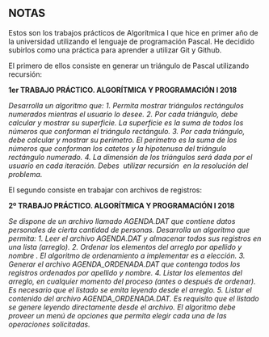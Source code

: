 ## **NOTAS**

Estos son los trabajos prácticos de Algorítmica I que hice en primer año de la universidad utilizando el lenguaje de programación Pascal.
He decidido subirlos como una práctica para aprender a utilizar Git y Github.


El primero de ellos consiste en generar un triángulo de Pascal utilizando recursión:

**1er TRABAJO PRÁCTICO. ALGORÍTMICA Y PROGRAMACIÓN I 2018**

*Desarrolla un algoritmo que:*
*1. Permita mostrar triángulos rectángulos numerados mientras el usuario lo desee.*
*2. Por cada triángulo, debe calcular y mostrar su superficie. La superficie es la suma de todos los números que conforman el triángulo rectángulo.*
*3. Por cada triángulo, debe calcular y mostrar su perímetro. El perímetro es la suma de los números que conforman los catetos y la hipotenusa del triángulo rectángulo numerado.*
*4. La dimensión de los triángulos será dada por el usuario en cada iteración.*
*Debes ​ utilizar recursión​ ​ en la resolución del problema.*


El segundo consiste en trabajar con archivos de registros:

**2º TRABAJO PRÁCTICO. ALGORÍTMICA Y PROGRAMACIÓN I 2018**

*Se dispone de un archivo llamado AGENDA.DAT que contiene datos personales de cierta cantidad de personas.*
*Desarrolla un algoritmo que permita:*
*1. Leer el archivo AGENDA.DAT y almacenar todos sus registros en una lista (arreglo).*
*2. Ordenar los elementos del arreglo por apellido y nombre . El algoritmo de ordenamiento a implementar es a elección.*
*3. Generar el archivo AGENDA_ORDENADA.DAT que contenga todos los registros ordenados por apellido y nombre.*
*4. Listar los elementos del arreglo, en cualquier momento del proceso (antes o después de ordenar). Es necesario que el listado se emita leyendo desde el arreglo.*
*5. Listar el contenido del archivo AGENDA_ORDENADA.DAT. Es requisito que el listado se genere leyendo directamente desde el archivo.*
*El algoritmo debe proveer un menú de opciones que permita elegir cada una de las operaciones solicitadas.*